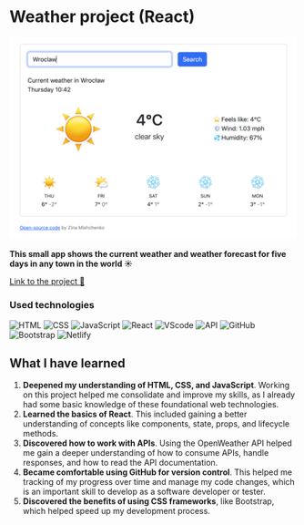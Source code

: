 # Weather project (React)

[![Header](https://github.com/aivirrne/weather-react/blob/main/assets/weather-react-preview.png)](https://merry-dango-50f307.netlify.app/)

**This small app shows the current weather and weather forecast for five days in any town in the world ☀️**

[Link to the project 🚀](https://merry-dango-50f307.netlify.app/)

### Used technologies

![HTML](https://img.shields.io/badge/HTML-f7f7f7?style=for-the-badge&logo=HTML5&logoColor=DC4A25)
![CSS](https://img.shields.io/badge/CSS-f7f7f7?style=for-the-badge&logo=CSS3&logoColor=244BDD)
![JavaScript](https://img.shields.io/badge/JavaScript-f7f7f7?style=for-the-badge&logo=JavaScript&logoColor=F7C327)
![React](https://img.shields.io/badge/React-f7f7f7?style=for-the-badge&logo=React&logoColor=03D1F6)
![VScode](https://img.shields.io/badge/VScode-f7f7f7?style=for-the-badge&logo=visualstudiocode&logoColor=0175C5)
![API](https://img.shields.io/badge/API-f7f7f7?style=for-the-badge&logo=api&logoColor=0175C5)
![GitHub](https://img.shields.io/badge/GitHub-f7f7f7?style=for-the-badge&logo=GitHub&logoColor=9656B0)
![Bootstrap](https://img.shields.io/badge/Bootstrap-f7f7f7?style=for-the-badge&logo=Bootstrap&logoColor=7612F1)
![Netlify](https://img.shields.io/badge/Netlify-f7f7f7?style=for-the-badge&logo=Netlify&logoColor=31ADB4)

## What I have learned

1. **Deepened my understanding of HTML, CSS, and JavaScript**. Working on this project helped me consolidate and improve my skills, as I already had some basic knowledge of these foundational web technologies.
2. **Learned the basics of React**. This included gaining a better understanding of concepts like components, state, props, and lifecycle methods.
3. **Discovered how to work with APIs**. Using the OpenWeather API helped me gain a deeper understanding of how to consume APIs, handle responses, and how to read the API documentation.
4. **Became comfortable using GitHub for version control**. This helped me tracking of my progress over time and manage my code changes, which is an important skill to develop as a software developer or tester.
5. **Discovered the benefits of using CSS frameworks**, like Bootstrap, which helped speed up my development process.
